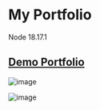 # My Portfolio

Node 18.17.1

## [Demo Portfolio](https://portfolio-cristikl.vercel.app/)

![image](https://user-images.githubusercontent.com/67266434/126785040-851df56b-34fa-4e4e-acc8-66c91e297a3d.png)

![image](https://user-images.githubusercontent.com/67266434/126785064-03c763c5-f390-476b-9021-aa7182fde38f.png)
